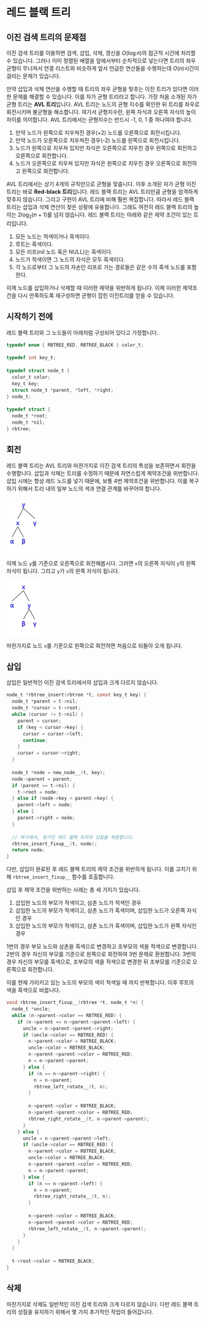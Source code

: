 # 레드 블랙 트리
## 이진 검색 트리의 문제점
이진 검색 트리를 이용하면 검색, 삽입, 삭제, 갱신을 $O(\log n)$의 점근적 시간에 처리할 수 있습니다. 그러나 이미 정렬된 배열을 앞에서부터 순차적으로 넣는다면 트리의 좌우 균형이 무너져서 연결 리스트와 비슷하게 앞서 언급한 연산들을 수행하는데 $O(n)$시간이 걸리는 문제가 있습니다.

만약 삽입과 삭제 연산을 수행할 때 트리의 좌우 균형을 맞추는 이진 트리가 있다면 이러한 문제를 해결할 수 있습니다. 이를 자가 균형 트리라고 합니다. 가장 처음 소개된 자가 균형 트리는 **AVL 트리**입니다. AVL 트리는 노드의 균형 지수를 확인한 뒤 트리를 좌우로 회전시키며 불균형을 해소합니다. 여기서 균형지수란, 왼쪽 자식과 오른쪽 자식의 높이차이를 의미합니다. AVL 트리에서는 균형지수는 반드시 -1, 0, 1 중 하나여야 합니다. 
1. 만약 노드가 왼쪽으로 치우쳐진 경우(+2) 노드를 오른쪽으로 회전시킵니다. 
2. 만약 노드가 오른쪽으로 치우쳐진 경우(-2) 노드를 왼쪽으로 회전시킵니다. 
3. 노드가 왼쪽으로 치우쳐 있지만 자식은 오른쪽으로 치우친 경우 왼쪽으로 회전하고 오른쪽으로 회전합니다.
4. 노드가 오른쪽으로 치우쳐 있지만 자식은 왼쪽으로 치우친 경우 오른쪽으로 회전하고 왼쪽으로 회전합니다. 

AVL 트리에서는 상기 4개의 규칙만으로 균형을 맞춥니다. 이후 소개된 자가 균형 이진트리는 바로 **Red-black 트리**입니다. 레드 블랙 트리는 AVL 트리만큼 균형을 엄격하게 맞추지 않습니다. 그리고 구현이 AVL 트리에 비해 훨씬 복잡합니다. 따라서 레드 블랙 트리는 삽입과 삭제 연산이 잦은 상황에 유용합니다. 그래도 여전히 레드 블랙 트리의 높이는 $2\log_2 (n + 1)$를 넘지 않습니다. 레드 블랙 트리는 아래와 같은 제약 조건이 있는 트리입니다.

1. 모든 노드는 적색이거나 흑색이다.
2. 루트는 흑색이다.
3. 모든 리프(nil 노드 혹은 NULL)는 흑색이다.
4. 노드가 적색이면 그 노드의 자식은 모두 흑색이다.
5. 각 노드로부터 그 노드의 자손인 리프로 가는 경로들은 같은 수의 흑색 노드를 포함한다.

이제 노드를 삽입하거나 삭제할 때 이러한 제약을 위반하게 됩니다. 이제 이러한 제약조건을 다시 만족하도록 재구성하면 균형이 잡힌 이진트리를 얻을 수 있습니다.

## 시작하기 전에
레드 블랙 트리와 그 노드들이 아래처럼 구성되어 있다고 가정합니다.
``` c
typedef enum { RBTREE_RED, RBTREE_BLACK } color_t;

typedef int key_t;

typedef struct node_t {
  color_t color;
  key_t key;
  struct node_t *parent, *left, *right;
} node_t;

typedef struct {
  node_t *root;
  node_t *nil;
} rbtree;

```
## 회전
레드 블랙 트리는 AVL 트리와 마찬가지로 이진 검색 트리의 특성을 보존하면서 회전을 수행합니다. 삽입과 삭제는 트리를 수정하기 때문에 자연스럽게 제약조건을 위반합니다. 삽입 시에는 항상 레드 노드를 넣기 때문에, 보통 4번 제약조건을 위반합니다. 이를 복구하기 위해서 트리 내의 일부 노드의 색과 연결 관계를 바꾸어야 합니다.

![회전 전](./images/before_rotate_tree.png)

이제 노드 `y`를 기준으로 오른쪽으로 회전해봅시다. 그러면 `x`의 오른쪽 자식이 `y`의 왼쪽 자식이 됩니다. 그리고 `y`가 `x`의 왼쪽 자식이 됩니다.

![회전 후](./images/after_rotate_tree.png)

마찬가지로 노드 `x`를 기준으로 왼쪽으로 회전하면 처음으로 되돌아 오게 됩니다.

## 삽입
삽입은 일반적인 이진 검색 트리에서의 삽입과 크게 다르지 않습니다.
``` c
node_t *rbtree_insert(rbtree *t, const key_t key) {
  node_t *parent = t->nil;
  node_t *cursor = t->root;
  while (cursor != t->nil) {
    parent = cursor;
    if (key < cursor->key) {
      cursor = cursor->left;
      continue;
    }
    cursor = cursor->right;
  }

  node_t *node = new_node__(t, key);
  node->parent = parent;
  if (parent == t->nil) {
    t->root = node;
  } else if (node->key < parent->key) {
    parent->left = node;
  } else {
    parent->right = node;
  }

  // 여기에서, 망가진 레드 블랙 트리의 성질을 복원합니다.
  rbtree_insert_fixup__(t, node);
  return node;
}
```
다만, 삽입이 완료된 후 레드 블랙 트리의 제약 조건을 위반하게 됩니다. 이를 고치기 위해 `rbtree_insert_fixup__` 함수를 호출합니다.

삽입 후 제약 조건을 위반하는 사례는 총 세 가지가 있습니다.
1. 삽입한 노드의 부모가 적색이고, 삼촌 노드가 적색인 경우
2. 삽입한 노드의 부모가 적색이고, 삼촌 노드가 흑색이며, 삽입한 노드가 오른쪽 자식인 경우
3. 삽입한 노드의 부모가 적색이고, 삼촌 노드가 흑색이며, 삽입한 노드가 왼쪽 자식인 경우

1번의 경우 부모 노드와 삼촌을 흑색으로 변경하고 조부모의 색을 적색으로 변경합니다. 2번의 경우 자신의 부모를 기준으로 왼쪽으로 회전하여 3번 문제로 환원합니다. 3번의 경우 자신의 부모를 흑색으로, 조부모의 색을 적색으로 변경한 뒤 조부모를 기준으로 오른쪽으로 회전합니다.

이를 현재 가리키고 있는 노드의 부모의 색이 적색일 때 까지 반복합니다. 이후 루트의 색을 흑색으로 바꿉니다.

``` c
void rbtree_insert_fixup__(rbtree *t, node_t *n) {
  node_t *uncle; 
  while (n->parent->color == RBTREE_RED) {
    if (n->parent == n->parent->parent->left) {
      uncle = n->parent->parent->right;
      if (uncle->color == RBTREE_RED) {
        n->parent->color = RBTREE_BLACK;
        uncle->color = RBTREE_BLACK;
        n->parent->parent->color = RBTREE_RED;
        n = n->parent->parent;
      } else {
        if (n == n->parent->right) {
          n = n->parent;
          rbtree_left_rotate__(t, n);
        }

        n->parent->color = RBTREE_BLACK;
        n->parent->parent->color = RBTREE_RED;
        rbtree_right_rotate__(t, n->parent->parent);
      }
    } else {
      uncle = n->parent->parent->left;
      if (uncle->color == RBTREE_RED) {
        n->parent->color = RBTREE_BLACK;
        uncle->color = RBTREE_BLACK;
        n->parent->parent->color = RBTREE_RED;
        n = n->parent->parent;
      } else {
        if (n == n->parent->left) {
          n = n->parent;
          rbtree_right_rotate__(t, n);
        }

        n->parent->color = RBTREE_BLACK;
        n->parent->parent->color = RBTREE_RED;
        rbtree_left_rotate__(t, n->parent->parent);
      }
    }
  }

  t->root->color = RBTREE_BLACK;
}
```

## 삭제
마찬가지로 삭제도 일반적인 이진 검색 트리와 크게 다르지 않습니다. 다만 레드 블랙 트리의 성질을 유지하기 위해서 몇 가지 추가적인 작업이 들어갑니다.